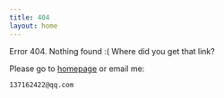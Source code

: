 ```yaml
---
title: 404
layout: home
---
```


Error 404. Nothing found :( Where did you get that link?

Please go to [homepage](/) or email me:

    137162422@qq.com

